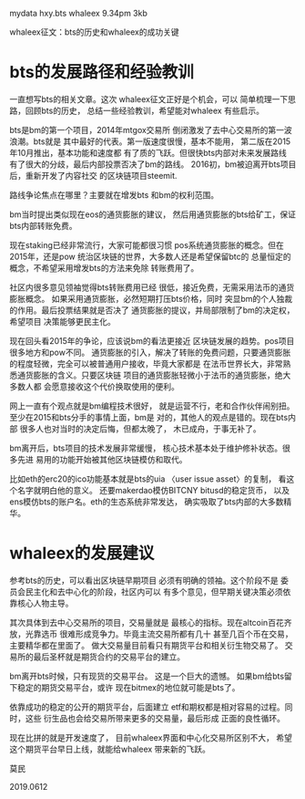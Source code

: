 mydata hxy.bts whaleex 9.34pm 3kb

whaleex征文：bts的历史和whaleex的成功关键


#  bts的发展路径和经验教训

一直想写bts的相关文章。这次
whaleex征文正好是个机会，可以
简单梳理一下思路，回顾bts的历史，
总结一些经验教训，希望能对whaleex
有些启示。

bts是bm的第一个项目，2014年mtgox交易所
倒闭激发了去中心交易所的第一波浪潮。bts就是
其中最好的代表。第一版速度很慢，基本不能用，
第二版在2015年10月推出，基本功能和速度都
有了质的飞跃。但很快bts内部对未来发展路线
有了很大的分歧，最后内部投票否决了bm的路线。
2016初，bm被迫离开bts项目后，重新开发了内容社交
的区块链项目steemit.

路线争论焦点在哪里？主要就在增发bts
和bm的权利范围。

bm当时提出类似现在eos的通货膨胀的建议，
然后用通货膨胀的bts给矿工，保证bts内部转账免费。

现在staking已经非常流行，大家可能都很习惯
pos系统通货膨胀的概念。但在2015年，还是pow
统治区块链的世界，大多数人还是希望保留btc的
总量恒定的概念，不希望采用增发bts的方法来免除
转账费用了。

社区内很多意见领袖觉得bts转账费用已经
很低，接近免费，无需采用法币的通货膨胀概念。
如果采用通货膨胀，必然短期打压bts价格，同时
突显bm的个人独裁的作用。最后投票结果就是否决了
通货膨胀的提议，并局部限制了bm的决定权，希望项目
决策能够更民主化。

现在回头看2015年的争论，应该说bm的看法更接近
区块链发展的趋势。pos项目很多地方和pow不同。
通货膨胀的引入，解决了转账的免费问题，只要通货膨胀
的程度轻微，完全可以被普通用户接收，毕竟大家都是
在法币世界长大，非常熟悉通货膨胀的含义。只要区块链
项目的通货膨胀轻微小于法币的通货膨胀，绝大多数人都
会愿意接收这个代价换取使用的便利。

网上一直有个观点就是bm编程技术很好，
就是运营不行，老和合作伙伴闹别扭。
至少在2015和bts分手的事情上面，bm是
对的，其他人的观点是错的。现在bts内部
很多人也对当时的决定后悔，但都太晚了，
木已成舟，于事无补了。

bm离开后，bts项目的技术发展非常缓慢，
核心技术基本处于维护修补状态。很多先进
易用的功能开始被其他区块链模仿和取代。

比如eth的erc20的ico功能基本就是bts的uia
〈user issue asset〉的复制，
看这个名字就明白他的意义。
还要makerdao模仿BITCNY bitusd的稳定货币，
以及ens模仿bts的账户名。eth的生态系统非常发达，
确实吸取了bts内部的大多数精华。




# whaleex的发展建议

参考bts的历史，可以看出区块链早期项目
必须有明确的领袖。这个阶段不是
委员会民主化和去中心化的阶段，社区内可以
有多个意见，但早期关键决策必须依靠核心人物主导。

其次具体到去中心交易所的项目，交易量就是
最核心的指标。现在altcoin百花齐放，光靠选币
很难形成竞争力。毕竟主流交易所都有几十
甚至几百个币在交易，主要精华都在里面了。
做大交易量目前看只有期货平台和相关衍生物交易了。
交易所的最后圣杯就是期货合约的交易平台的建立。

bm离开bts时候，只有现货的交易平台。
这是一个巨大的遗憾。
如果bm给bts留下稳定的期货交易平台，或许
现在bitmex的地位就可能是bts了。

依靠成功的稳定的公开的期货平台，后面建立
etf和期权都是相对容易的过程。同时，这些
衍生品也会给交易所带来更多的交易量，最后形成
正面的良性循环。

现在比拼的就是开发速度了，
目前whaleex界面和中心化交易所区别不大，
希望这个期货平台早日上线，就能给whaleex
带来新的飞跃。

莫民

2019.0612






